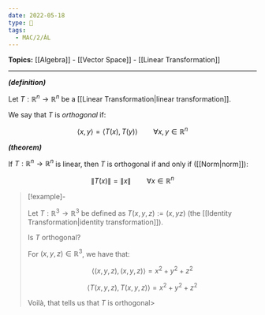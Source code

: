 ```yaml
---
date: 2022-05-18
type: 🧠
tags:
  - MAC/2/ÁL
---
```


**Topics:** [[Algebra]] - [[Vector Space]] - [[Linear Transformation]]

---

_**(definition)**_

Let $T : \mathbb{R}^n \to \mathbb{R}^n$ be a [[Linear Transformation|linear transformation]].

We say that $T$ is _orthogonal_ if:

$$
\langle x, y \rangle = \langle T(x), T(y) \rangle \qquad \forall x, y \in \mathbb{R}^n
$$

_**(theorem)**_

If $T : \mathbb{R}^n \to \mathbb{R}^n$ is linear, then $T$ is orthogonal if and only if ([[Norm|norm]]):

$$
\| T(x) \| = \| x \| \qquad \forall x \in \mathbb{R}^n
$$

> [!example]-
>
> Let $T : \mathbb{R}^3 \to \mathbb{R}^3$ be defined as $T(x, y, z) := (x, y z)$ (the [[Identity Transformation|identity transformation]]).
>
> Is $T$ orthogonal?
>
> For $(x, y, z) \in \mathbb{R}^3$, we have that:
>
> $$
> \langle (x, y, z), (x, y, z) \rangle = x^2 + y^2 + z^2
> $$
>
> $$
> \langle T(x, y, z), T(x, y, z) \rangle = x^2 + y^2 + z^2
> $$
>
> Voilà, that tells us that $T$ is orthogonal>
